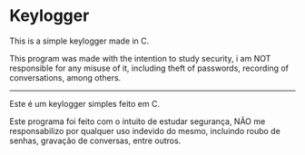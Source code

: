 # Keylogger
This is a simple keylogger made in C.

This program was made with the intention to study security, i am NOT responsible for any misuse of it, including theft of passwords, recording of conversations, among others.

------------

Este é um keylogger simples feito em C.

Este programa foi feito com o intuito de estudar segurança, NÃO me responsabilizo por qualquer uso indevido do mesmo, incluindo roubo de senhas, gravação de conversas, entre outros.
